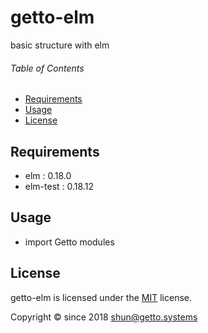 # getto-elm

basic structure with elm


###### Table of Contents

- [Requirements](#Requirements)
- [Usage](#Usage)
- [License](#License)

<a id="Requirements"></a>
## Requirements

- elm : 0.18.0
- elm-test : 0.18.12


<a id="Usage"></a>
## Usage

- import Getto modules


<a id="License"></a>
## License

getto-elm is licensed under the [MIT](LICENSE) license.

Copyright &copy; since 2018 shun@getto.systems
